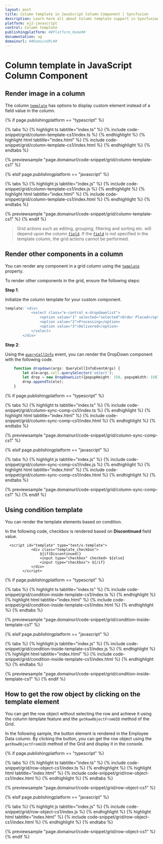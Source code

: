 ```yaml
---
layout: post
title: Column template in JavaScript Column Component | Syncfusion
description: Learn here all about Column template support in Syncfusion Essential JavaScript Column Component, it's elements and more.
platform: ej2-javascript
control: Column template 
publishingplatform: ##Platform_Name##
documentation: ug
domainurl: ##DomainURL##
---
```


# Column template in JavaScript Column Component

## Render image in a column

The column [`template`](../../api/grid/column/#template) has options to display custom element instead of a field value in the column.

{% if page.publishingplatform == "typescript" %}

 {% tabs %}
{% highlight ts tabtitle="index.ts" %}
{% include code-snippet/grid/column-template-cs1/index.ts %}
{% endhighlight %}
{% highlight html tabtitle="index.html" %}
{% include code-snippet/grid/column-template-cs1/index.html %}
{% endhighlight %}
{% endtabs %}
        
{% previewsample "page.domainurl/code-snippet/grid/column-template-cs1" %}

{% elsif page.publishingplatform == "javascript" %}

{% tabs %}
{% highlight js tabtitle="index.js" %}
{% include code-snippet/grid/column-template-cs1/index.js %}
{% endhighlight %}
{% highlight html tabtitle="index.html" %}
{% include code-snippet/grid/column-template-cs1/index.html %}
{% endhighlight %}
{% endtabs %}

{% previewsample "page.domainurl/code-snippet/grid/column-template-cs1" %}
{% endif %}
> Grid actions such as editing, grouping, filtering and sorting etc. will depend upon the column [`field`](../../api/grid/column/#field). If the [`field`](../../api/grid/column/#field) is not specified in the template column, the grid actions cannot be performed.

## Render other components in a column

You can render any component in a grid column using the [`template`](../../api/grid/column/#template) property.

To render other components in the grid, ensure the following steps:

**Step 1**:

Initialize the column template for your custom component.

```ts
template:`<div>
            <select class="e-control e-dropdownlist">
                <option value="1" selected="selected">Order Placed</option>
                <option value="2">Processing</option>
                <option value="3">Delivered</option>
            </select>
        </div>`

```

**Step 2**:

Using the [`queryCellInfo`](../../api/grid/#querycellinfo) event, you can render the DropDown component with the following code.

```ts
    function dropdown(args: QueryCellInfoEventArgs) {
        let ele=args.cell.querySelector('select');
        let drop = new DropDownList({popupHeight: 150, popupWidth: 150});
        drop.appendTo(ele);
    }

```

{% if page.publishingplatform == "typescript" %}

 {% tabs %}
{% highlight ts tabtitle="index.ts" %}
{% include code-snippet/grid/column-sync-comp-cs1/index.ts %}
{% endhighlight %}
{% highlight html tabtitle="index.html" %}
{% include code-snippet/grid/column-sync-comp-cs1/index.html %}
{% endhighlight %}
{% endtabs %}
        
{% previewsample "page.domainurl/code-snippet/grid/column-sync-comp-cs1" %}

{% elsif page.publishingplatform == "javascript" %}

{% tabs %}
{% highlight js tabtitle="index.js" %}
{% include code-snippet/grid/column-sync-comp-cs1/index.js %}
{% endhighlight %}
{% highlight html tabtitle="index.html" %}
{% include code-snippet/grid/column-sync-comp-cs1/index.html %}
{% endhighlight %}
{% endtabs %}

{% previewsample "page.domainurl/code-snippet/grid/column-sync-comp-cs1" %}
{% endif %}

## Using condition template

You can render the template elements based on condition.

In the following code, checkbox is rendered based on **Discontinued** field value.

```
  <script id="template" type="text/x-template">
            <div class="template_checkbox">
                ${if(Discontinued)}
                <input type="checkbox" checked> ${else}
                <input type="checkbox"> ${/if}
            </div>
        </script>
```

{% if page.publishingplatform == "typescript" %}

 {% tabs %}
{% highlight ts tabtitle="index.ts" %}
{% include code-snippet/grid/condition-inside-template-cs1/index.ts %}
{% endhighlight %}
{% highlight html tabtitle="index.html" %}
{% include code-snippet/grid/condition-inside-template-cs1/index.html %}
{% endhighlight %}
{% endtabs %}
        
{% previewsample "page.domainurl/code-snippet/grid/condition-inside-template-cs1" %}

{% elsif page.publishingplatform == "javascript" %}

{% tabs %}
{% highlight js tabtitle="index.js" %}
{% include code-snippet/grid/condition-inside-template-cs1/index.js %}
{% endhighlight %}
{% highlight html tabtitle="index.html" %}
{% include code-snippet/grid/condition-inside-template-cs1/index.html %}
{% endhighlight %}
{% endtabs %}

{% previewsample "page.domainurl/code-snippet/grid/condition-inside-template-cs1" %}
{% endif %}

## How to get the row object by clicking on the template element

You can get the row object without selecting the row and achieve it using the column template feature and the `getRowObjectFromUID` method of the Grid.

In the following sample, the button element is rendered in the Employee Data column. By clicking the button, you can get the row object using the `getRowObjectFromUID` method of the Grid and display it in the console.

{% if page.publishingplatform == "typescript" %}

 {% tabs %}
{% highlight ts tabtitle="index.ts" %}
{% include code-snippet/grid/row-object-cs1/index.ts %}
{% endhighlight %}
{% highlight html tabtitle="index.html" %}
{% include code-snippet/grid/row-object-cs1/index.html %}
{% endhighlight %}
{% endtabs %}
        
{% previewsample "page.domainurl/code-snippet/grid/row-object-cs1" %}

{% elsif page.publishingplatform == "javascript" %}

{% tabs %}
{% highlight js tabtitle="index.js" %}
{% include code-snippet/grid/row-object-cs1/index.js %}
{% endhighlight %}
{% highlight html tabtitle="index.html" %}
{% include code-snippet/grid/row-object-cs1/index.html %}
{% endhighlight %}
{% endtabs %}

{% previewsample "page.domainurl/code-snippet/grid/row-object-cs1" %}
{% endif %}